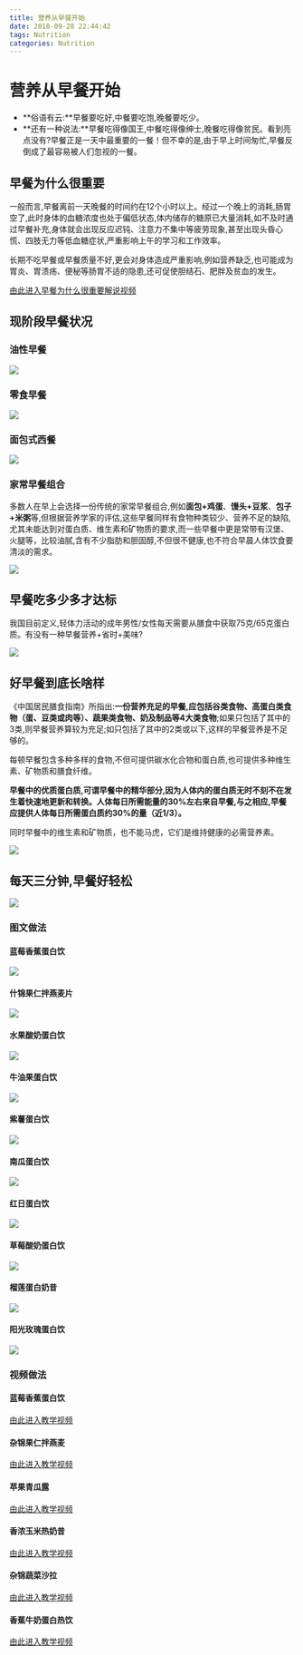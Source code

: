 ```yaml
---
title: 营养从早餐开始
date: 2018-09-28 22:44:42
tags: Nutrition
categories: Nutrition
---
```


# 营养从早餐开始

* **俗语有云:**早餐要吃好,中餐要吃饱,晚餐要吃少。
* **还有一种说法:**早餐吃得像国王,中餐吃得像绅士,晚餐吃得像贫民。看到亮点没有?早餐正是一天中最重要的一餐！但不幸的是,由于早上时间匆忙,早餐反倒成了最容易被人们忽视的一餐。

## 早餐为什么很重要

  一般而言,早餐离前一天晚餐的时间约在12个小时以上。经过一个晚上的消耗,肠胃空了,此时身体的血糖浓度也处于偏低状态,体内储存的糖原已大量消耗,如不及时通过早餐补充,身体就会出现反应迟钝、注意力不集中等疲劳现象,甚至出现头昏心慌、四肢无力等低血糖症状,严重影响上午的学习和工作效率。

  长期不吃早餐或早餐质量不好,更会对身体造成严重影响,例如营养缺乏,也可能成为胃炎、胃溃疡、便秘等肠胃不适的隐患,还可促使胆结石、肥胖及贫血的发生。

[由此进入早餐为什么很重要解说视频](http://amway-data.oss-cn-hangzhou.aliyuncs.com/boku/dvideo/0315yingyangcongzaokaishi_HD.mp4)


## 现阶段早餐状况

### 油性早餐

![](/images/nutrition/breakfast/油性早餐.jpg)

### 零食早餐

![](/images/nutrition/breakfast/零食早餐.jpg)

### 面包式西餐

![](/images/nutrition/breakfast/面包式西餐.jpg)

### 家常早餐组合

多数人在早上会选择一份传统的家常早餐组合,例如**面包+鸡蛋**、**馒头+豆浆**、**包子+米粥**等,但根据营养学家的评估,这些早餐同样有食物种类较少、营养不足的缺陷,尤其未能达到对蛋白质、维生素和矿物质的要求,而一些早餐中更是常带有汉堡、火腿等，比较油腻,含有不少脂肪和胆固醇,不但很不健康,也不符合早晨人体饮食要清淡的需求。

![](/images/nutrition/breakfast/家常早餐组合.jpg)

## 早餐吃多少多才达标

  我国目前定义,轻体力活动的成年男性/女性每天需要从膳食中获取75克/65克蛋白质。有没有一种早餐营养+省时+美味?

![](/images/nutrition/breakfast/早餐吃这么多才达标.jpg)

## 好早餐到底长啥样

  《中国居民膳食指南》所指出:**一份营养充足的早餐,应包括谷类食物、高蛋白类食物（蛋、豆类或肉等）、蔬果类食物、奶及制品等4大类食物**;如果只包括了其中的3类,则早餐营养算较为充足;如只包括了其中的2类或以下,这样的早餐营养是不足够的。

  每顿早餐包含多种多样的食物,不但可提供碳水化合物和蛋白质,也可提供多种维生素、矿物质和膳食纤维。

  **早餐中的优质蛋白质,可谓早餐中的精华部分,因为人体内的蛋白质无时不刻不在发生着快速地更新和转换。人体每日所需能量的30%左右来自早餐,与之相应,早餐应提供人体每日所需蛋白质约30%的量（近1/3）。**

  同时早餐中的维生素和矿物质，也不能马虎，它们是维持健康的必需营养素。

![](/images/nutrition/breakfast/好早餐到底长啥样.jpg)

## 每天三分钟,早餐好轻松

![](/images/nutrition/breakfast/三分钟的颜值营养早餐.jpg)

### 图文做法

#### 蓝莓香蕉蛋白饮

![](/images/nutrition/breakfast/蓝莓香蕉蛋白饮.jpg)

#### 什锦果仁拌燕麦片

![](/images/nutrition/breakfast/什锦果仁拌燕麦片.jpg)

#### 水果酸奶蛋白饮

![](/images/nutrition/breakfast/水果酸奶蛋白饮.jpg)


#### 牛油果蛋白饮

![](/images/nutrition/breakfast/牛油果蛋白饮.jpg)


#### 紫薯蛋白饮

![](/images/nutrition/breakfast/紫薯蛋白饮.jpg)

#### 南瓜蛋白饮

![](/images/nutrition/breakfast/南瓜蛋白饮.jpg)


#### 红日蛋白饮

![](/images/nutrition/breakfast/红日蛋白饮.jpg)

#### 草莓酸奶蛋白饮

![](/images/nutrition/breakfast/草莓酸奶蛋白饮.jpg)


#### 榴莲蛋白奶昔

![](/images/nutrition/breakfast/榴莲蛋白奶昔.jpg)


#### 阳光玫瑰蛋白饮

![](/images/nutrition/breakfast/阳光玫瑰蛋白饮.jpg)

###  视频做法

#### 蓝莓香蕉蛋白饮

[由此进入教学视频](http://amway-data.oss-cn-hangzhou.aliyuncs.com/boku/dvideo/oneMinuteBreakfastBlueBerryNew_HD.mp4)

#### 杂锦果仁拌燕麦

[由此进入教学视频](http://amway-data.oss-cn-hangzhou.aliyuncs.com/boku/dvideo/oneMinuteBreakfastFruitOat_HD.mp4)

#### 苹果青瓜露

[由此进入教学视频](http://amway-data.oss-cn-hangzhou.aliyuncs.com/boku/dvideo/oneMinuteBreakfastAppleDrink_HD.mp4)

#### 香浓玉米热奶昔

[由此进入教学视频](http://amway-data.oss-cn-hangzhou.aliyuncs.com/boku/dvideo/oneMinuteBeakfastCornMilkShake_HD.mp4)

#### 杂锦蔬菜沙拉

[由此进入教学视频](http://amway-data.oss-cn-hangzhou.aliyuncs.com/boku/dvideo/oneMinuteBeakfastVegeSaladNew_HD.mp4)

#### 香蕉牛奶蛋白热饮

[由此进入教学视频](http://amway-data.oss-cn-hangzhou.aliyuncs.com/boku/dvideo/oneMinuteBeakfastBananaMilk_HD.mp4)
